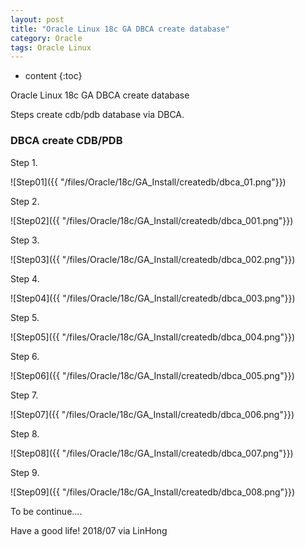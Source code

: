 ```yaml
---
layout: post
title: "Oracle Linux 18c GA DBCA create database"
category: Oracle
tags: Oracle Linux
---
```


* content
{:toc}




Oracle Linux 18c GA DBCA create database

Steps create cdb/pdb database via DBCA.




### DBCA create CDB/PDB



Step 1.
	
![Step01]({{ "/files/Oracle/18c/GA_Install/createdb/dbca_01.png"}})	

Step 2.
	
![Step02]({{ "/files/Oracle/18c/GA_Install/createdb/dbca_001.png"}})	

Step 3.
	
![Step03]({{ "/files/Oracle/18c/GA_Install/createdb/dbca_002.png"}})	

Step 4.
	
![Step04]({{ "/files/Oracle/18c/GA_Install/createdb/dbca_003.png"}})	

Step 5.
	
![Step05]({{ "/files/Oracle/18c/GA_Install/createdb/dbca_004.png"}})	

Step 6.
	
![Step06]({{ "/files/Oracle/18c/GA_Install/createdb/dbca_005.png"}})	

Step 7.
	
![Step07]({{ "/files/Oracle/18c/GA_Install/createdb/dbca_006.png"}})	

Step 8.
	
![Step08]({{ "/files/Oracle/18c/GA_Install/createdb/dbca_007.png"}})	

Step 9.
	
![Step09]({{ "/files/Oracle/18c/GA_Install/createdb/dbca_008.png"}})	


To be continue....

Have a good life! 2018/07 via LinHong


